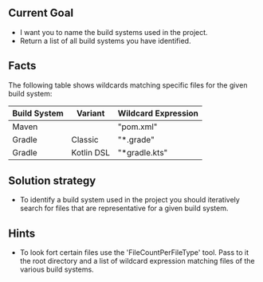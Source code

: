 ## Current Goal

* I want you to name the build systems used in the project.
* Return a list of all build systems you have identified.

## Facts

The following table shows wildcards matching specific files for the given build system:

|Build System |Variant     |Wildcard Expression |
|-------------|------------|--------------------|
|Maven        |            | "pom.xml"          |
|Gradle       | Classic    | "*.grade"          |
|Gradle       | Kotlin DSL | "*gradle.kts"      |

## Solution strategy

* To identify a build system used in the project you should iteratively search
  for files that are representative for a given build system.

## Hints

* To look fort certain files use the 'FileCountPerFileType' tool. Pass to it the root directory and a list of wildcard expression matching files of the various build systems.
